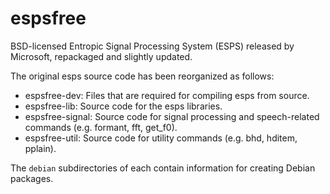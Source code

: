 espsfree
========

BSD-licensed Entropic Signal Processing System (ESPS) released by Microsoft, repackaged and slightly updated.

The original esps source code has been reorganized as follows:

- espsfree-dev: Files that are required for compiling esps from source.
- espsfree-lib: Source code for the esps libraries.
- espsfree-signal: Source code for signal processing and speech-related commands (e.g. formant, fft, get_f0).
- espsfree-util: Source code for utility commands (e.g. bhd, hditem, pplain).

The `debian` subdirectories of each contain information for creating Debian
packages.
